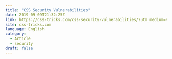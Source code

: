 ```yaml
---
title: "CSS Security Vulnerabilities"
date: 2019-09-09T21:32:25Z
link: https://css-tricks.com/css-security-vulnerabilities/?utm_medium=RSS&utm_source=news.12bit.vn
site: css-tricks.com
language: English
category:
  - Article
  - security
draft: false
---
```

